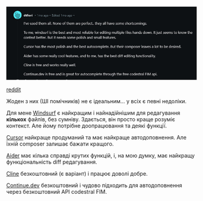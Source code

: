 <!--
date: 2024-12-29T13:51:23
photo: ![Photo](2024-12-29-13-51-23.jpg)


-->

![Photo](2024-12-29-13-51-23.jpg)

[reddit](https://www.reddit.com/r/ChatGPTCoding/comments/1gwnpqs/comment/lyaln1x/) 

Жоден з них (ШІ помічників) не є ідеальним... у всіх є певні недоліки.

Для мене [Windsurf](https://codeium.com/windsurf)  є найкращим і найнадійнішим для редагування **кількох**  файлів, без сумніву. Здається, він просто краще розуміє контекст. Але йому потрібне доопрацювання та деякі функції.

[Cursor](https://www.cursor.com/)  найкраще продуманий та має найкраще автодоповнення. Але їхній composer залишає бажати кращого.

[Aider](https://aider.chat/)  має кілька справді крутих функцій, і, на мою думку, має найкращу функціональність diff редагування.

[Cline](https://github.com/cline/cline)  безкоштовний (є варіант) і працює доволі добре.

[Continue.dev](Continue.dev)  безкоштовний і чудово підходить для автодоповнення через безкоштовний API codestral FIM.